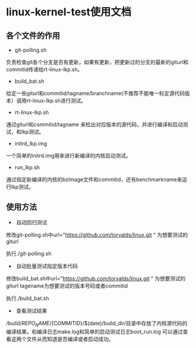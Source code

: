 
# linux-kernel-test使用文档


## 各个文件的作用
* git-polling.sh 

负责检查git各个分支是否有更新，如果有更新，把更新过的分支的最新的giturl和commitid传递给rt-linux-lkp.sh。

* build_bat.sh 

给定一些giturl和commitid/tagname/branchname(不推荐不能唯一标定源代码版本）调用rt-linux-lkp.sh进行测试。


* rt-linux-lkp.sh 

通过giturl和commitid/tagname 来检出对应版本的源代码，并进行编译和启动测试，和lkp测试。

* initrd_lkp.img 

一个简单的initrd.img用来进行新编译的内核启动测试。

* run_lkp.sh 

通过指定新编译的内核的bzImage文件和commitid，还有benchmarkname来运行lkp测试。


## 使用方法
*  自动回归测试 

修改git-polling.sh中url="https://github.com/torvalds/linux.git " 为想要测试的giturl 

执行./git-polling.sh

*  自动批量测试指定版本代码

修改build_bat.sh中url="https://github.com/torvalds/linux.git " 为想要测试的giturl tagename为想要测试的版本号码或者commitid 

执行./build_bat.sh

*  查看测试结果

/build/${REPO_NAME}/${COMMITID}/$(date)/build_dir/目录中存放了内核源代码的编译结果。和编译日志make.log和简单的启动测试日志boot_run.log
可以通过查看这两个文件从而知道是否编译或者启动成功。

